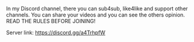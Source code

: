 In my Discord channel, there you can sub4sub, like4like and support other channels.
You can share your videos and you can see the others opinion.
READ THE RULES BEFORE JOINING!

Server link: https://discord.gg/a4TrhpfW
